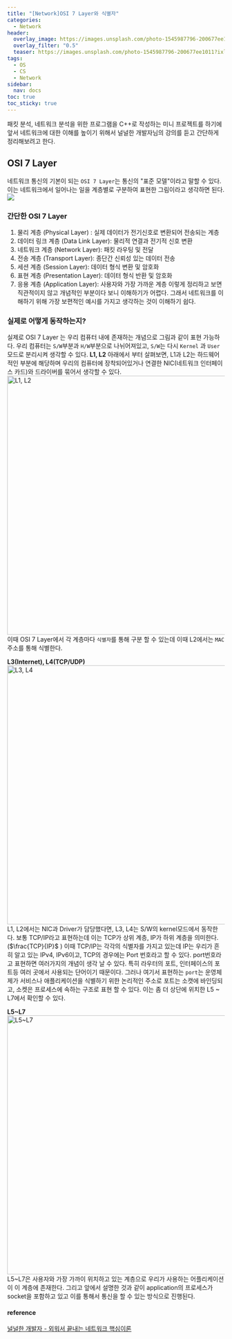 ```yaml
---
title: "[Network]OSI 7 Layer와 식별자"
categories:
  - Network
header:
  overlay_image: https://images.unsplash.com/photo-1545987796-200677ee1011?ixlib=rb-4.0.3&ixid=M3wxMjA3fDB8MHxwaG90by1wYWdlfHx8fGVufDB8fHx8fA%3D%3D&auto=format&fit=crop&w=2670&q=80
  overlay_filter: "0.5"
  teaser: https://images.unsplash.com/photo-1545987796-200677ee1011?ixlib=rb-4.0.3&ixid=M3wxMjA3fDB8MHxwaG90by1wYWdlfHx8fGVufDB8fHx8fA%3D%3D&auto=format&fit=crop&w=2670&q=80
tags:
  - OS
  - CS
  - Network
sidebar:
  nav: docs
toc: true
toc_sticky: true
---
```


패킷 분석, 네트워크 분석을 위한 프로그램을 C++로 작성하는 미니 프로젝트를 하기에 앞서 네트워크에 대한 이해를 높이기 위해서 널널한 개발자님의 강의를 듣고 간단하게 정리해보려고 한다.

## OSI 7 Layer

네트워크 통신의 기본이 되는 `OSI 7 Layer`는 통신의 "표준 모델"이라고 말할 수 있다. 이는 네트워크에서 일어나는 일을 계층별로 구분하여 표현한 그림이라고 생각하면 된다.
![](https://i.imgur.com/uNgLAH6.png)

### 간단한 OSI 7 Layer

1. 물리 계층 (Physical Layer) : 실제 데이터가 전기신호로 변환되어 전송되는 계층
2. 데이터 링크 계층 (Data Link Layer): 물리적 연결과 전기적 신호 변환
3. 네트워크 계층 (Network Layer): 패킷 라우팅 및 전달
4. 전송 계층 (Transport Layer): 종단간 신뢰성 있는 데이터 전송
5. 세션 계층 (Session Layer): 데이터 형식 변환 및 암호화
6. 표현 계층 (Presentation Layer): 데이터 형식 반환 및 암호화
7. 응용 계층 (Application Layer): 사용자와 가장 가까운 계층
   이렇게 정리하고 보면 직관적이지 않고 개념적인 부분이다 보니 이해하기가 어렵다. 그래서 네트워크를 이해하기 위해 가장 보편적인 예시를 가지고 생각하는 것이 이해하기 쉽다.

### 실제로 어떻게 동작하는지?

실제로 OSI 7 Layer 는 우리 컴퓨터 내에 존재하는 개념으로 그림과 같이 표현 가능하다. 우리 컴퓨터는 `S/W`부분과 `H/W`부분으로 나뉘어져있고, `S/W`는 다시 `Kernel` 과 `User` 모드로 분리시켜 생각할 수 있다.
**L1, L2**
아래에서 부터 살펴보면, L1과 L2는 하드웨어적인 부분에 해당하며 우리의 컴퓨터에 장착되어있거나 연결한 NIC(네트워크 인터페이스 카드)와 드라이버를 묶어서 생각할 수 있다.
<img src="https://i.imgur.com/BbzP3vU.png" alt="L1, L2" width="600px">
이때 OSI 7 Layer에서 각 계층마다 `식별자`를 통해 구분 할 수 있는데 이때 L2에서는 `MAC` 주소를 통해 식별한다.

**L3(Internet), L4(TCP/UDP)**
<img src="https://i.imgur.com/fIrDclK.png" alt="L3, L4" width="600px">
L1, L2에서는 NIC과 Driver가 담당했다면, L3, L4는 S/W의 kernel모드에서 동작한다. 보통 TCP/IP라고 표현하는데 이는 TCP가 상위 계층, IP가 하위 계층을 의미한다.($\frac{TCP}{IP}$ )
이때 TCP/IP는 각각의 식별자를 가지고 있는데 IP는 우리가 흔히 알고 있는 IPv4, IPv6이고, TCP의 경우에는 Port 번호라고 할 수 있다. port번호라고 표현하면 여러가지의 개념이 생각 날 수 있다.
특히 라우터의 포트, 인터페이스의 포트등 여러 곳에서 사용되는 단어이기 때문이다. 그러나 여기서 표현하는 `port`는 운영체제가 서비스나 애플리케이션을 식별하기 위한 논리적인 주소로 포트는 소캣에 바인딩되고, 소켓은 프로세스에 속하는 구조로 표현 할 수 있다. 이는 좀 더 상단에 위치한 L5 ~ L7에서 확인할 수 있다.

**L5~L7**
<img src="https://i.imgur.com/Pqrgu3a.png" alt="L5~L7" width="600px"/>
L5~L7은 사용자와 가장 가까이 위치하고 있는 계층으로 우리가 사용하는 어플리케이션이 이 계층에 존재한다. 그리고 앞에서 설명한 것과 같이 application의 프로세스가 socket을 포함하고 있고 이를 통해서 통신을 할 수 있는 방식으로 진행된다.

#### reference

[널널한 개발자 - 외워서 끝내는 네트워크 핵심이론](https://www.inflearn.com/course/%EB%84%A4%ED%8A%B8%EC%9B%8C%ED%81%AC-%ED%95%B5%EC%8B%AC%EC%9D%B4%EB%A1%A0-%EA%B8%B0%EC%B4%88/dashboard)
